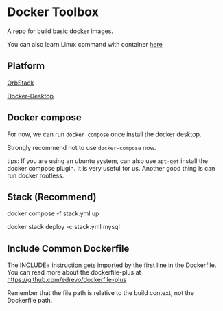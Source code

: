 # Docker Toolbox

A repo for build basic docker images.

You can also learn Linux command with container [here](./learn/)

## Platform

[OrbStack](https://orbstack.dev/)

[Docker-Desktop](https://docs.docker.com/desktop/install/mac-install/)

## Docker compose

For now, we can run `docker compose` once install the docker desktop.

Strongly recommend not to use `docker-compose` now.

tips:
If you are using an ubuntu system, can also use `apt-get` install the docker compose plugin.  It is very useful for us.
Another good thing is can run docker rootless.


## Stack (Recommend)

docker compose -f stack.yml up

docker stack deploy -c stack.yml mysql


## Include Common Dockerfile

The INCLUDE+ instruction gets imported by the first line in the Dockerfile.
You can read more about the dockerfile-plus at https://github.com/edrevo/dockerfile-plus

Remember that the file path is relative to the build context, not the Dockerfile path.
